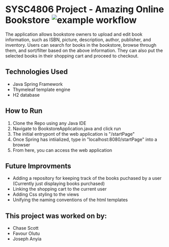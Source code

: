 # SYSC4806 Project - Amazing Online Bookstore ![example workflow](https://github.com/Favourolotu/Amazing-online-bookstore/workflows/maven.yml/badge.svg)
The application allows bookstore owners to upload and edit book information, such as ISBN, picture, description, author, publisher, and inventory. Users can search for books in the bookstore, browse through them, and sort/filter based on the above information. They can also put the selected books in their shopping cart and proceed to checkout.



## Technologies Used
- Java Spring Framework
- Thymeleaf template engine
- H2 database

## How to Run
1. Clone the Repo using any Java IDE
2. Navigate to BookstoreApplication.java and click run
3. The initial entrypont of the web application is "/startPage"
4. Once Spring has intiialized, type in "localhost:8080/startPage" into a browser
5. From here, you can access the web application

## Future Improvments
- Adding a repository for keeping track of the books puchased by a user (Currently just displaying books purchased)
- Linking the shopping cart to the current user
- Adding Css styling to the views
- Unifying the naming conventions of the html templates

## This project was worked on by:
- Chase Scott
- Favour Olutu
- Joseph Anyia

